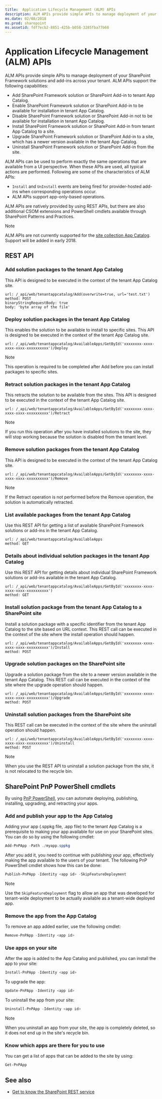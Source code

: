 ```yaml
---
title:  Application Lifecycle Management (ALM) APIs 
description: ALM APIs provide simple APIs to manage deployment of your SharePoint Framework solutions and add-ins across your tenant.
ms.date: 02/08/2018
ms.prod: sharepoint
ms.assetid: fdf7ecb2-8851-425b-b058-3285fba77b68
---
```


# Application Lifecycle Management (ALM) APIs  

ALM APIs provide simple APIs to manage deployment of your SharePoint Framework solutions and add-ins across your tenant. ALM APIs support the following capabilities:

- Add SharePoint Framework solution or SharePoint Add-in to tenant App Catalog.
- Enable SharePoint Framework solution or SharePoint Add-in to be available for installation in tenant App Catalog.
- Disable SharePoint Framework solution or SharePoint Add-in not to be available for installation in tenant App Catalog.
- Install SharePoint Framework solution or SharePoint Add-in from tenant App Catalog to a site.
- Upgrade SharePoint Framework solution or SharePoint Add-in to a site, which has a newer version available in the tenant App Catalog.
- Uninstall SharePoint Framework solution or SharePoint Add-in from the site.

ALM APIs can be used to perform exactly the same operations that are available from a UI perspective. When these APIs are used, all typical actions are performed. Following are some of the characteristics of ALM APIs:

- `Install` and `UnInstall` events are being fired for provider-hosted add-ins when corresponding operations occur.
- ALM APIs support app-only-based operations.

ALM APIs are natively provided by using REST APIs, but there are also additional CSOM extensions and PowerShell cmdlets available through SharePoint Patterns and Practices.

> [!NOTE] 
> ALM APIs are not currently supported for the [site collection App Catalog](../general-development/site-collection-app-catalog.md). Support will be added in early 2018.

## REST API

### Add solution packages to the tenant App Catalog 

This API is designed to be executed in the context of the tenant App Catalog site.

```
url: /_api/web/tenantappcatalog/Add(overwrite=true, url='test.txt')
method: POST
binaryStringRequestBody: true
body: 'byte array of the file'
```

### Deploy solution packages in the tenant App Catalog

This enables the solution to be available to install to specific sites. This API is designed to be executed in the context of the tenant App Catalog site.

```
url: /_api/web/tenantappcatalog/AvailableApps/GetById('xxxxxxxx-xxxx-xxxx-xxxx-xxxxxxxxxx')/Deploy
```

> [!NOTE]
> This operation is required to be completed after Add before you can install packages to specific sites. 

### Retract solution packages in the tenant App Catalog

This retracts the solution to be available from the sites. This API is designed to be executed in the context of the tenant App Catalog site.

```
url: /_api/web/tenantappcatalog/AvailableApps/GetById('xxxxxxxx-xxxx-xxxx-xxxx-xxxxxxxxxx')/Retract
```

> [!NOTE]
> If you run this operation after you have installed solutions to the site, they will stop working because the solution is disabled from the tenant level.

### Remove solution packages from the tenant App Catalog

This API is designed to be executed in the context of the tenant App Catalog site.

```
url: /_api/web/tenantappcatalog/AvailableApps/GetById('xxxxxxxx-xxxx-xxxx-xxxx-xxxxxxxxxx')/Remove
```

> [!NOTE]
> If the Retract operation is not performed before the Remove operation, the solution is automatically retracted.

### List available packages from the tenant App Catalog

Use this REST API for getting a list of available SharePoint Framework solutions or add-ins in the tenant App Catalog.

```
url: /_api/web/tenantappcatalog/AvailableApps
method: GET
```

### Details about individual solution packages in the tenant App Catalog

Use this REST API for getting details about individual SharePoint Framework solutions or add-ins available in the tenant App Catalog.

```
url: /_api/web/tenantappcatalog/AvailableApps/GetById('xxxxxxxx-xxxx-xxxx-xxxx-xxxxxxxxxx')
method: GET
```

### Install solution package from the tenant App Catalog to a SharePoint site

Install a solution package with a specific identifier from the tenant App Catalog to the site based on URL context. This REST call can be executed in the context of the site where the install operation should happen.

```
url: /_api/web/tenantappcatalog/AvailableApps/GetById('xxxxxxxx-xxxx-xxxx-xxxx-xxxxxxxxxx')/Install
method: POST
```

### Upgrade solution packages on the SharePoint site

Upgrade a solution package from the site to a newer version available in the tenant App Catalog. This REST call can be executed in the context of the site where the upgrade operation should happen.

```
url: /_api/web/tenantappcatalog/AvailableApps/GetById('xxxxxxxx-xxxx-xxxx-xxxx-xxxxxxxxxx')/Upgrade
method: POST
```

### Uninstall solution packages from the SharePoint site

This REST call can be executed in the context of the site where the uninstall operation should happen.

```
url: /_api/web/tenantappcatalog/AvailableApps/GetById('xxxxxxxx-xxxx-xxxx-xxxx-xxxxxxxxxx')/Uninstall
method: POST
```
> [!NOTE]
> When you use the REST API to uninstall a solution package from the site, it is not relocated to the recycle bin.


## SharePoint PnP PowerShell cmdlets 

By using [PnP PowerShell](https://docs.microsoft.com/en-us/powershell/sharepoint/sharepoint-pnp/sharepoint-pnp-cmdlets?view=sharepoint-ps), you can automate deploying, publishing, installing, upgrading, and retracting your apps. 

### Add and publish your app to the App Catalog

Adding your app (.sppkg file, .app file) to the tenant App Catalog is a prerequisite to making your app available for use on your SharePoint sites. You can do so by using the following cmdlet:

```PowerShell
Add-PnPApp -Path ./myapp.sppkg
```

After you add it, you need to continue with publishing your app, effectively making the app available to the users of your tenant. The following PnP PowerShell cmdlet shows how this can be done:

```PowerShell
Publish-PnPApp -Identity <app id> -SkipFeatureDeployment
```


> [!NOTE]
> Use the `SkipFeatureDeployment` flag to allow an app that was developed for tenant-wide deployment to be actually available as a tenant-wide deployed app.



### Remove the app from the App Catalog

To remove an app added earlier, use the following cmdlet:

```PowerShell
Remove-PnPApp -Identity <app id>
```


### Use apps on your site

After the app is added to the App Catalog and published, you can install the app to your site:

```PowerShell
Install-PnPApp -Identity <app id>
```


To upgrade the app:

```PowerShell
Update-PnPApp -Identity <app id>
```


To uninstall the app from your site:

```PowerShell
Uninstall-PnPApp -Identity <app id>
```


> [!NOTE]
> When you uninstall an app from your site, the app is completely deleted, so it does not end up in the site's recycle bin.



### Know which apps are there for you to use

You can get a list of apps that can be added to the site by using:

```PowerShell
Get-PnPApp
```

## See also

- [Get to know the SharePoint REST service](../sp-add-ins/get-to-know-the-sharepoint-rest-service.md)